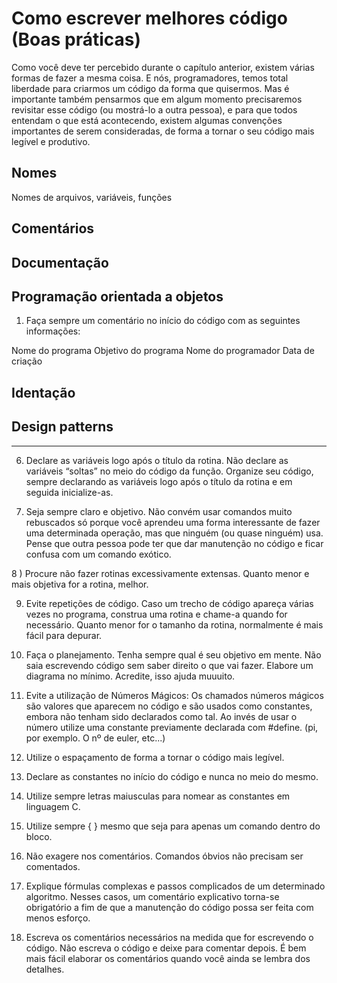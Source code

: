 
Como escrever melhores código (Boas práticas)
=

Como você deve ter percebido durante o capítulo anterior, existem várias formas de fazer a mesma coisa. E nós, programadores, temos total liberdade para criarmos um código da forma que quisermos. Mas é importante também pensarmos que em algum momento precisaremos revisitar esse código (ou mostrá-lo a outra pessoa), e para que todos entendam o que está acontecendo, existem algumas convenções importantes de serem consideradas, de forma a tornar o seu código mais legível e produtivo. 

Nomes
-

Nomes de arquivos, variáveis, funções

Comentários
-

Documentação
-

Programação orientada a objetos
-

1) Faça sempre um comentário no início do código com as seguintes informações:

Nome do programa
Objetivo do programa
Nome do programador
Data de criação

Identação
-

Design patterns
-

----

6) Declare as variáveis logo após o título da rotina. Não declare as variáveis “soltas” no meio do código da função.
Organize seu código, sempre declarando as variáveis logo após o título da rotina e em seguida inicialize-as.

7) Seja sempre claro e objetivo. Não convém usar comandos muito rebuscados só porque você aprendeu uma forma interessante de fazer uma determinada operação, mas que ninguém (ou quase ninguém) usa. Pense que outra pessoa pode ter que dar manutenção no código e ficar confusa com um comando exótico.

8 ) Procure não fazer rotinas excessivamente extensas. Quanto menor e mais objetiva for a rotina, melhor.

9) Evite repetições de código. Caso um trecho de código apareça várias vezes no programa, construa uma rotina e chame-a quando for necessário. Quanto menor for o tamanho da rotina, normalmente é mais fácil para depurar.

10) Faça o planejamento. Tenha sempre qual é seu objetivo em mente. Não saia escrevendo código sem saber direito o que vai fazer. Elabore um diagrama no mínimo. Acredite, isso ajuda muuuito.

11) Evite a utilização de Números Mágicos:
Os chamados números mágicos são valores que aparecem no código e são usados como constantes, embora não tenham sido declarados como tal. Ao invés de usar o número utilize uma constante previamente declarada com #define.
(pi, por exemplo. O nº de euler, etc...)

12) Utilize o espaçamento de forma a tornar o código mais legível.

13) Declare as constantes no início do código e nunca no meio do mesmo.

14) Utilize sempre letras maiusculas para nomear as constantes em linguagem C.

15) Utilize sempre { } mesmo que seja para apenas um comando dentro do bloco.

16) Não exagere nos comentários. Comandos óbvios não precisam ser comentados.

17) Explique fórmulas complexas e passos complicados de um determinado algoritmo. Nesses casos, um comentário explicativo torna-se obrigatório a fim de que a manutenção do código possa ser feita com menos esforço.

18) Escreva os comentários necessários na medida que for escrevendo o código. Não escreva o código e deixe para comentar depois. É bem mais
fácil elaborar os comentários quando você ainda se lembra dos detalhes.
